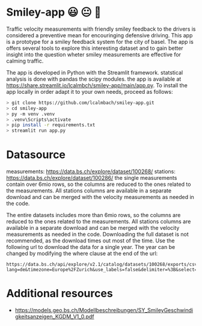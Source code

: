 # Smiley-app 😃 😐 🤬
Traffic velocity measurements with friendly smiley feedback to the drivers is considered a preventive mean for encouringing defensive driving. This app is a prototype for a smiley feedback system for the city of basel. The app is offers several tools to explore this interesting dataset and to gain better insight into the question wheter smiley measurements are effective for calming traffic. 

The app is developed in Python with the Streamlit framework. statstical analysis is done with pandas the scipy modules. the app is available at https://share.streamlit.io/lcalmbch/smiley-app/main/app.py. 
To install the app locally in order adapt it to your own needs, proceed as follows:

```bash	
> git clone https://github.com/lcalmbach/smiley-app.git
> cd smiley-app
> py -m venv .venv
> .venv\Scripts\activate
> pip install -r requirements.txt
> streamlit run app.py
```


# Datasource
measurements: https://data.bs.ch/explore/dataset/100268/
stations: https://data.bs.ch/explore/dataset/100286/
the single measurements contain over 6mio rows, so the columns are reduced to the ones related to the measurements. All stations columns are available in a separate download and can be merged with the velocity measurements as needed in the code.

The entire datasets includes more than 6mio rows, so the columns are reduced to the ones related to the measurements. All stations columns are available in a separate download and can be merged with the velocity measurements as needed in the code. Downloading the full dataset is not recommended, as the download times out most of the time. Use the following url to download the data for a single year. The year can be changed by modifying the where clause at the end of the url:
```
https://data.bs.ch/api/explore/v2.1/catalog/datasets/100268/exports/csv?lang=de&timezone=Europe%2FZurich&use_labels=false&delimiter=%3B&select=zyklus,phase,id_standort,messung_datum,messung_zeit,v_einfahrt,v_ausfahrt,v_delta,geschwindigkeit&where=messung_jahr=2023
```

# Additional resources
- https://models.geo.bs.ch/Modellbeschreibungen/SY_SmileyGeschwindigkeitsanzeigen_KGDM_V1_0.pdf